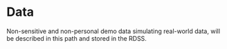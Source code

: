 # Data

Non-sensitive and non-personal demo data simulating real-world data, will be described in this path and stored in the RDSS.
